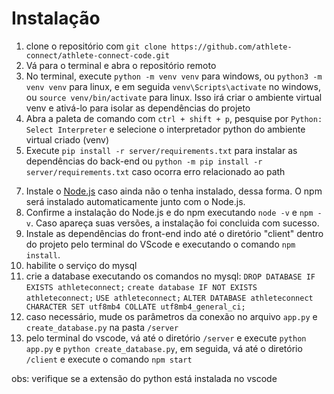 # Instalação

1. clone o repositório com `git clone https://github.com/athlete-connect/athlete-connect-code.git`
2. Vá para o terminal e abra o repositório remoto
3. No terminal, execute `python -m venv venv` para windows, ou `python3 -m venv venv` para linux, e em seguida `venv\Scripts\activate` no windows, ou `source venv/bin/activate` para linux. Isso irá criar o ambiente virtual venv e ativá-lo para isolar as dependências do projeto
4. Abra a paleta de comando com `ctrl + shift + p`, pesquise por `Python: Select Interpreter` e selecione o interpretador python do ambiente virtual criado (venv)
5. Execute `pip install -r server/requirements.txt` para instalar as dependências do back-end ou `python -m pip install -r server/requirements.txt` caso ocorra erro relacionado ao path
<!-- 6. Instale a biblioteca do mysql com `pip install mysql-connector-python` ou a do mariadb com `pip install mariadb` -->
7. Instale o [Node.js](https://nodejs.org/) caso ainda não o tenha instalado, dessa forma. O npm será instalado automaticamente junto com o Node.js.
8. Confirme a instalação do Node.js e do npm executando `node -v` e `npm -v`. Caso apareça suas versões, a instalação foi concluida com sucesso. 
9. Instale as dependências do front-end indo até o diretório "client" dentro do projeto pelo terminal do VScode e executando o comando `npm install`.
10. habilite o serviço do mysql
11. crie a database executando os comandos no mysql:
`DROP DATABASE IF EXISTS athleteconnect;`
`create database IF NOT EXISTS athleteconnect;`
`USE athleteconnect;` 
`ALTER DATABASE athleteconnect CHARACTER SET utf8mb4 COLLATE utf8mb4_general_ci;`
12. caso necessário, mude os parâmetros da conexão no arquivo `app.py` e `create_database.py` na pasta `/server`
13. pelo terminal do vscode, vá até o diretório `/server` e execute `python app.py` e `python create_database.py`, em seguida, vá até o diretório `/client` e execute o comando `npm start`
<!-- Caso npm start n funcione talvez o comando 
chmod -R 755 node_modules
possa resolver
 -->

obs: verifique se a extensão do python está instalada no vscode
